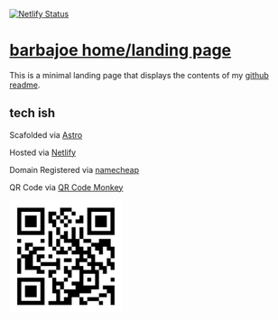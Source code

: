 [![Netlify Status](https://api.netlify.com/api/v1/badges/dc74d9c8-7f3a-4789-8b8c-19b87b50ef28/deploy-status)](https://app.netlify.com/sites/barbajoe/deploys)

# [barbajoe home/landing page](https://barbajoe.tech/)

This is a minimal landing page that displays the contents of my [github readme](https://github.com/Barbacoa08/Barbacoa08/blob/main/README.md).

## tech ish

Scafolded via [Astro](https://astro.build/)

Hosted via [Netlify](https://www.netlify.com/)

Domain Registered via [namecheap](https://www.namecheap.com/)

QR Code via [QR Code Monkey](https://www.qrcode-monkey.com/)

<img alt="QR Code" src="./barbajoe-homepage.svg" width="200" />
